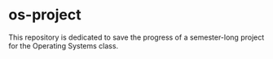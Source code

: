 # os-project
This repository is dedicated to save the progress of a semester-long project for the Operating Systems class.
